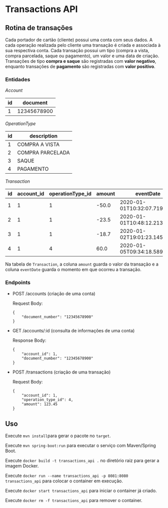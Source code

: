 # Transactions API

## Rotina de transações 
Cada portador de cartão (cliente) possui uma conta com seus dados. 
A cada operação realizada pelo cliente uma transação é criada e associada à sua respectiva conta. 
Cada transação possui um tipo (compra a vista, compra parcelada, saque ou pagamento), um valor e uma data de criação. 
Transações de tipo **compra e saque** são registradas com **valor negativo**, enquanto transações de **pagamento** são registradas com **valor positivo**.

### Entidades
*Account*

| id | document |
| - | - |
| 1 | 12345678900 |

*OperationType*

| id | description |
| - | - |
| 1 | COMPRA A VISTA |
| 2 | COMPRA PARCELADA |
| 3 | SAQUE |
| 4 | PAGAMENTO |

*Transaction*

| id | account_id | operationType_id | amount | eventDate |
| - | - | - | - | - |
| 1 | 1 | 1 | -50.0 | 2020-01-01T10:32:07.7199222 |
| 2 | 1 | 1 | -23.5 | 2020-01-01T10:48:12.2135875 |
| 3 | 1 | 1 | -18.7 | 2020-01-02T19:01:23.1458543 |
| 4 | 1 | 4 | 60.0 | 2020-01-05T09:34:18.5893223 |

Na tabela de `Transaction`, a coluna `amount` guarda o valor da transação e a coluna `eventDate` guarda o momento em que ocorreu a transação.


### Endpoints

* POST /accounts (criação de uma conta)

    Request Body:

    ```properties
    { 
        "document_number": "12345678900"
    }
    ```

* GET /accounts/:id (consulta de informações de uma conta)   

    Response Body:

    ```properties
    { 
        "account_id": 1,
        "document_number": "12345678900"
    }
    ```

* POST /transactions (criação de uma transação) 

    Request Body: 

    ```properties
    { 
        "account_id": 1,
        "operation_type_id": 4,
        "amount": 123.45
    }
    ```

## Uso

Execute `mvn install`para gerar o pacote no `target`.

Execute `mvn spring-boot:run` para executar o serviço com Maven/Spring Boot.

Execute `docker build -t transactions_api .` no diretório raiz para gerar a imagem Docker.

Execute `docker run --name transactions_api -p 8081:8080 transactions_api` para colocar o container em execução.

Execute `docker start transactions_api` para iniciar o container já criado.

Execute `docker rm -f transactions_api` para remover o container.
